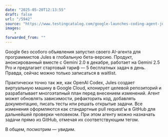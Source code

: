 ```yaml
---
date: "2025-05-20T12:13:55"
draft: false
url: "/5942"
source: "https://www.testingcatalog.com/google-launches-coding-agent-jules-in-beta-with-free-daily-tasks/"
images:
    -
forwarded_from: ""
---
```


Google без особого объявления запустил своего AI-агента для программистов Jules в глобальную бета-версию. Продукт, анонсированный вместе с Gemini 2.0 в декабре, работает на Gemini 2.5 Pro и предлагает стартовый тариф — 5 бесплатных задач в день. Правда, сейчас можно только записаться в waitlist. 

Практически точно так же, как OpenAI Codex, Jules создает виртуальную машину в Google Cloud, клонирует целевой репозиторий и разрабатывает многоэтапный план перед внесением изменений. Агент может обновлять зависимости, рефакторить код, добавлять документацию, писать тесты или решать открытые задачи. Все изменения оформляются как стандартные pull request'ы в GitHub для дальнейшей проверки человеком. При этом агенту можно назначать задачи прямо из GitHub, отмечая их соответствующим тегом. 

В общем, посмотрим — увидим.
